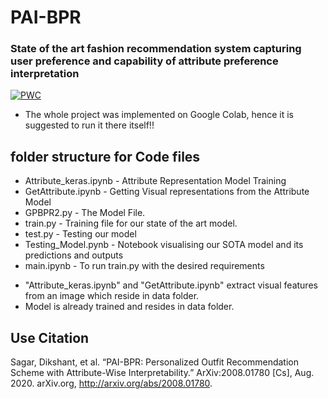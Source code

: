 # PAI-BPR
### State of the art fashion recommendation system capturing user preference and capability of attribute preference interpretation

[![PWC](https://img.shields.io/endpoint.svg?url=https://paperswithcode.com/badge/pai-bpr-personalized-outfit-recommendation/preference-mapping-on-iqoon3000)](https://paperswithcode.com/sota/preference-mapping-on-iqoon3000?p=pai-bpr-personalized-outfit-recommendation)

- The whole project was implemented on Google Colab, hence it is suggested to run it there itself!!

## folder structure for Code files

- Attribute_keras.ipynb - Attribute Representation Model Training 
- GetAttribute.ipynb - Getting Visual representations from the Attribute Model
- GPBPR2.py - The Model File.
- train.py - Training file for our state of the art model.
- test.py - Testing our model
- Testing_Model.pynb - Notebook visualising our SOTA model and its predictions and outputs
- main.ipynb - To run train.py with the desired requirements

* "Attribute_keras.ipynb" and "GetAttribute.ipynb" extract visual features from an image which reside in data folder.
* Model is already trained and resides in data folder.



## Use Citation

Sagar, Dikshant, et al. “PAI-BPR: Personalized Outfit Recommendation Scheme with Attribute-Wise Interpretability.” ArXiv:2008.01780 [Cs], Aug. 2020. arXiv.org, http://arxiv.org/abs/2008.01780.
